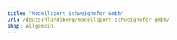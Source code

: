```yaml
---
title: "Modellsport Schweighofer Gmbh"
url: /deutschlandsberg/modellsport-schweighofer-gmbh/
shop: Allgemein
---
```

